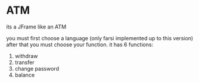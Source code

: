# ATM
its a JFrame like an ATM

you must first choose a language (only farsi implemented up to this version)
after that you must choose your function. it has 6 functions:
1) withdraw
2) transfer
3) change password
4) balance
